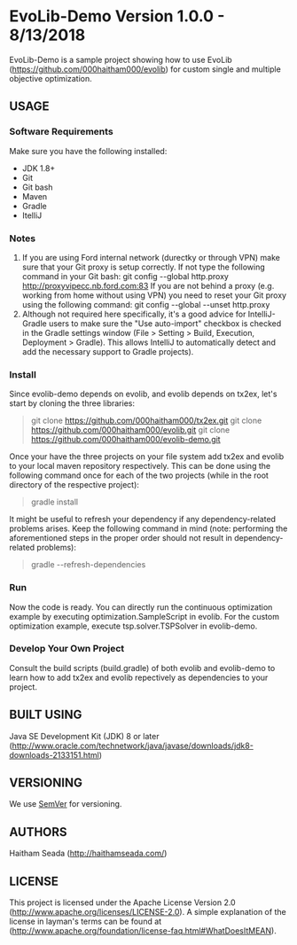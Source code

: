 # EvoLib-Demo Version 1.0.0 - 8/13/2018
EvoLib-Demo is a sample project showing how to use EvoLib (https://github.com/000haitham000/evolib)
for custom single and multiple objective optimization.

## USAGE
### Software Requirements
Make sure you have the following installed:
- JDK 1.8+
- Git
- Git bash
- Maven
- Gradle
- ItelliJ

### Notes
1. If you are using Ford internal network (durectky or through VPN) make sure that your Git proxy is setup correctly. If not type the following command in your Git bash:
git config --global http.proxy http://proxyvipecc.nb.ford.com:83
If you are not behind a proxy (e.g. working from home without using VPN) you need to reset your Git proxy using the following command:
git config --global --unset http.proxy
2. Although not required here specifically, it's a good advice for IntelliJ-Gradle users to make sure the "Use auto-import" checkbox is checked in the Gradle settings window (File > Setting > Build, Execution, Deployment > Gradle). This allows IntelliJ to automatically detect and add the necessary support to Gradle projects).

### Install
Since evolib-demo depends on evolib, and evolib depends on tx2ex, let's start by cloning the three libraries:
> git clone https://github.com/000haitham000/tx2ex.git
> git clone https://github.com/000haitham000/evolib.git
> git clone https://github.com/000haitham000/evolib-demo.git

Once your have the three projects on your file system add tx2ex and evolib to your local maven repository respectively. This can be done using the following command once for each of the two projects (while in the root directory of the respective project):
> gradle install

It might be useful to refresh your dependency if any dependency-related problems arises. Keep the following command in mind (note: performing the aforementioned steps in the proper order should not result in dependency-related problems):
> gradle --refresh-dependencies

### Run
Now the code is ready. You can directly run the continuous optimization example by executing optimization.SampleScript in evolib. For the custom optimization example, execute tsp.solver.TSPSolver in evolib-demo.

### Develop Your Own Project
Consult the build scripts (build.gradle) of both evolib and evolib-demo to learn how to add tx2ex and evolib repectively as dependencies to your project.


## BUILT USING
Java SE Development Kit (JDK) 8 or later
(http://www.oracle.com/technetwork/java/javase/downloads/jdk8-downloads-2133151.html)

## VERSIONING
We use [SemVer](http://semver.org/) for versioning.

## AUTHORS
Haitham Seada (http://haithamseada.com/)

## LICENSE
This project is licensed under the Apache License Version 2.0
(http://www.apache.org/licenses/LICENSE-2.0). A simple explanation of the
license in layman's terms can be found at
(http://www.apache.org/foundation/license-faq.html#WhatDoesItMEAN).